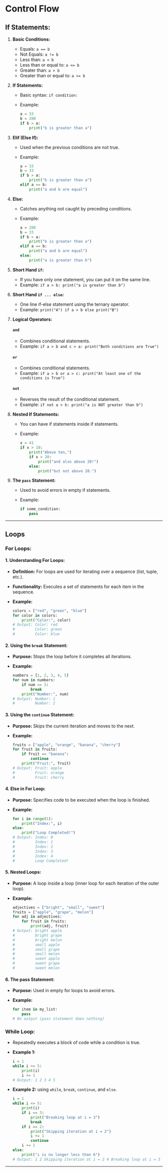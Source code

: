 # Control Flow

## If Statements:

1.  **Basic Conditions:**

    - Equals: `a == b`
    - Not Equals: `a != b`
    - Less than: `a < b`
    - Less than or equal to: `a <= b`
    - Greater than: `a > b`
    - Greater than or equal to: `a >= b`

2.  **If Statements:**

    - Basic syntax: `if condition:`
    - Example:

      ```python
      a = 33
      b = 200
      if b > a:
          print("b is greater than a")
      ```

3.  **Elif (Else If):**

    - Used when the previous conditions are not true.
    - Example:

      ```python
      a = 33
      b = 33
      if b > a:
          print("b is greater than a")
      elif a == b:
          print("a and b are equal")
      ```

4.  **Else:**

    - Catches anything not caught by preceding conditions.
    - Example:

      ```python
      a = 200
      b = 33
      if b > a:
          print("b is greater than a")
      elif a == b:
          print("a and b are equal")
      else:
          print("a is greater than b")
      ```

5.  **Short Hand `if`:**

    - If you have only one statement, you can put it on the same line.
    - Example: `if a > b: print("a is greater than b")`

6.  **Short Hand `if ... else`:**

    - One line if-else statement using the ternary operator.
    - Example: `print("A") if a > b else print("B")`

7.  **Logical Operators:**

    #### **`and`**

    - Combines conditional statements.
    - Example: `if a > b and c > a: print("Both conditions are True")`

    #### `or`

    - Combines conditional statements.
    - Example: `if a > b or a > c: print("At least one of the conditions is True")`

    #### `not`

    - Reverses the result of the conditional statement.
    - Example: `if not a > b: print("a is NOT greater than b")`

8.  **Nested If Statements:**

    - You can have if statements inside if statements.
    - Example:

      ```python
      x = 41
      if x > 10:
          print("Above ten,")
          if x > 20:
              print("and also above 20!")
          else:
              print("but not above 20.")
      ```

9.  **The `pass` Statement:**

    - Used to avoid errors in empty if statements.
    - Example:

      ```python
      if some_condition:
          pass
      ```

---

## Loops

### For Loops:

#### 1. **Understanding For Loops:**

- **Definition:** For loops are used for iterating over a sequence (list, tuple, etc.).
- **Functionality:** Executes a set of statements for each item in the sequence.
- **Example:**

  ```python
  colors = ["red", "green", "blue"]
  for color in colors:
      print("Color:", color)
  # Output: Color: red
  #         Color: green
  #         Color: blue
  ```

#### 2. **Using the `break` Statement:**

- **Purpose:** Stops the loop before it completes all iterations.
- **Example:**

  ```python
  numbers = [1, 2, 3, 4, 5]
  for num in numbers:
      if num == 3:
          break
      print("Number:", num)
  # Output: Number: 1
  #         Number: 2
  ```

#### 3. **Using the `continue` Statement:**

- **Purpose:** Skips the current iteration and moves to the next.
- **Example:**

  ```python
  fruits = ["apple", "orange", "banana", "cherry"]
  for fruit in fruits:
      if fruit == "banana":
          continue
      print("Fruit:", fruit)
  # Output: Fruit: apple
  #         Fruit: orange
  #         Fruit: cherry
  ```

#### 4. **Else in For Loop:**

- **Purpose:** Specifies code to be executed when the loop is finished.
- **Example:**

  ```python
  for i in range(5):
      print("Index:", i)
  else:
      print("Loop Completed!")
  # Output: Index: 0
  #         Index: 1
  #         Index: 2
  #         Index: 3
  #         Index: 4
  #         Loop Completed!
  ```

#### 5. **Nested Loops:**

- **Purpose:** A loop inside a loop (inner loop for each iteration of the outer loop).
- **Example:**

  ```python
  adjectives = ["bright", "small", "sweet"]
  fruits = ["apple", "grape", "melon"]
  for adj in adjectives:
      for fruit in fruits:
          print(adj, fruit)
  # Output: bright apple
  #         bright grape
  #         bright melon
  #         small apple
  #         small grape
  #         small melon
  #         sweet apple
  #         sweet grape
  #         sweet melon
  ```

#### 6. **The pass Statement:**

- **Purpose:** Used in empty for loops to avoid errors.
- **Example:**

  ```python
  for item in my_list:
      pass
  # No output (pass statement does nothing)
  ```

### While Loop:

- Repeatedly executes a block of code while a condition is true.
- **Example 1:**

  ```python
  i = 1
  while i <= 5:
      print(i)
      i += 1
  # Output: 1 2 3 4 5
  ```

- **Example 2:** using `while`, `break`, `continue`, and `else`.

  ```python
  i = 1
  while i <= 5:
      print(i)
      if i == 3:
          print("Breaking loop at i = 3")
          break
      if i == 2:
          print("Skipping iteration at i = 2")
          i += 1
          continue
      i += 1
  else:
      print("i is no longer less than 6")
  # Output: 1 2 Skipping iteration at i = 2 4 Breaking loop at i = 3
  ```

---
